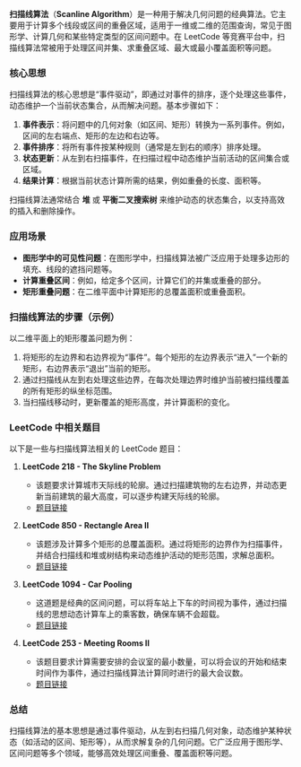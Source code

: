 **扫描线算法**（**Scanline Algorithm**）是一种用于解决几何问题的经典算法。它主要用于计算多个线段或区间的重叠区域，适用于一维或二维的范围查询，常见于图形学、计算几何和某些特定类型的区间问题中。在 LeetCode 等竞赛平台中，扫描线算法常被用于处理区间并集、求重叠区域、最大或最小覆盖面积等问题。

### **核心思想**
扫描线算法的核心思想是“事件驱动”，即通过对事件的排序，逐个处理这些事件，动态维护一个当前状态集合，从而解决问题。基本步骤如下：
1. **事件表示**：将问题中的几何对象（如区间、矩形）转换为一系列事件。例如，区间的左右端点、矩形的左边和右边等。
2. **事件排序**：将所有事件按某种规则（通常是左到右的顺序）排序处理。
3. **状态更新**：从左到右扫描事件，在扫描过程中动态维护当前活动的区间集合或区域。
4. **结果计算**：根据当前状态计算所需的结果，例如重叠的长度、面积等。

扫描线算法通常结合 **堆** 或 **平衡二叉搜索树** 来维护动态的状态集合，以支持高效的插入和删除操作。

### **应用场景**
- **图形学中的可见性问题**：在图形学中，扫描线算法被广泛应用于处理多边形的填充、线段的遮挡问题等。
- **计算重叠区间**：例如，给定多个区间，计算它们的并集或重叠的部分。
- **矩形重叠问题**：在二维平面中计算矩形的总覆盖面积或重叠面积。
  
### **扫描线算法的步骤（示例）**
以二维平面上的矩形覆盖问题为例：
1. 将矩形的左边界和右边界视为“事件”。每个矩形的左边界表示“进入”一个新的矩形，右边界表示“退出”当前的矩形。
2. 通过扫描线从左到右处理这些边界，在每次处理边界时维护当前被扫描线覆盖的所有矩形的纵坐标范围。
3. 当扫描线移动时，更新覆盖的矩形高度，并计算面积的变化。

### **LeetCode 中相关题目**
以下是一些与扫描线算法相关的 LeetCode 题目：

1. **LeetCode 218 - The Skyline Problem**
   - 该题要求计算城市天际线的轮廓。通过扫描建筑物的左右边界，并动态更新当前建筑的最大高度，可以逐步构建天际线的轮廓。
   - [题目链接](https://leetcode.com/problems/the-skyline-problem/)

2. **LeetCode 850 - Rectangle Area II**
   - 该题涉及计算多个矩形的总覆盖面积。通过将矩形的边界作为扫描事件，并结合扫描线和堆或树结构来动态维护活动的矩形范围，求解总面积。
   - [题目链接](https://leetcode.com/problems/rectangle-area-ii/)

3. **LeetCode 1094 - Car Pooling**
   - 这道题是经典的区间问题，可以将车站上下车的时间视为事件，通过扫描线的思想动态计算车上的乘客数，确保车辆不会超载。
   - [题目链接](https://leetcode.com/problems/car-pooling/)

4. **LeetCode 253 - Meeting Rooms II**
   - 该题目要求计算需要安排的会议室的最小数量，可以将会议的开始和结束时间作为事件，通过扫描线算法计算同时进行的最大会议数。
   - [题目链接](https://leetcode.com/problems/meeting-rooms-ii/)

### **总结**
扫描线算法的基本思想是通过事件驱动，从左到右扫描几何对象，动态维护某种状态（如活动的区间、矩形等），从而求解复杂的几何问题。它广泛应用于图形学、区间问题等多个领域，能够高效处理区间重叠、覆盖面积等问题。

